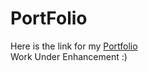 # PortFolio
Here is the link for my <a href="https://jaskaran-1914294.github.io/Portfolio-main/">Portfolio</a> 
<br>
Work Under Enhancement :)
